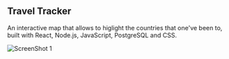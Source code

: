 ## Travel Tracker

An interactive map that allows to higlight the countries that one've been to, built with React, Node.js, JavaScript, PostgreSQL and CSS.

![ScreenShot 1](https://github.com/paulinassss/Travel-Tracker/assets/128840626/fff493b5-4702-4f9d-8c1d-f56a71ea6548)
